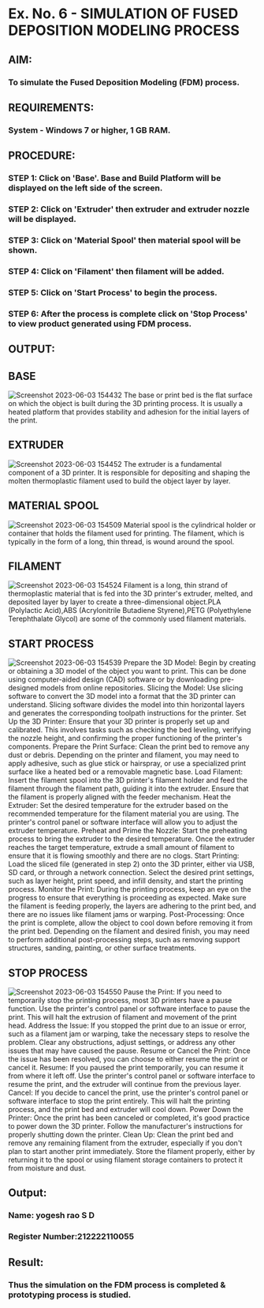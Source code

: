 # Ex. No. 6 - SIMULATION OF FUSED DEPOSITION MODELING PROCESS 
## AIM:
### To simulate the Fused Deposition Modeling (FDM) process.

## REQUIREMENTS:
### System - Windows 7 or higher, 1 GB RAM.

## PROCEDURE:
### STEP 1: Click on 'Base'. Base and Build Platform will be displayed on the left side of the screen.
### STEP 2: Click on 'Extruder' then extruder and extruder nozzle will be displayed.
### STEP 3: Click on 'Material Spool' then material spool will be shown.
### STEP 4: Click on 'Filament' then filament will be added.
### STEP 5: Click on 'Start Process' to begin the process.
### STEP 6: After the process is complete click on 'Stop Process' to view product generated using FDM process.

## OUTPUT:
## BASE
![Screenshot 2023-06-03 154432](https://github.com/BaskaranV15/Ex.-No---6.-SIMULATION-OF-FUSED-DEPOSITION-MODELING-PROCESS/assets/118703522/197b1c93-fece-4afc-9541-10b2bffa3b57)
The base or print bed is the flat surface on which the object is built during the 3D printing process. It is usually a heated platform that provides stability and adhesion for the initial layers of the print.

## EXTRUDER
![Screenshot 2023-06-03 154452](https://github.com/BaskaranV15/Ex.-No---6.-SIMULATION-OF-FUSED-DEPOSITION-MODELING-PROCESS/assets/118703522/ff84d126-a04f-4ac6-829c-334e9315549c)
The extruder is a fundamental component of a 3D printer. It is responsible for depositing and shaping the molten thermoplastic filament used to build the object layer by layer.
## MATERIAL SPOOL
![Screenshot 2023-06-03 154509](https://github.com/BaskaranV15/Ex.-No---6.-SIMULATION-OF-FUSED-DEPOSITION-MODELING-PROCESS/assets/118703522/5345bd3a-df9c-4ea1-ae69-2898c43d6b5b)
Material spool is the cylindrical holder or container that holds the filament used for printing. The filament, which is typically in the form of a long, thin thread, is wound around the spool.
## FILAMENT
![Screenshot 2023-06-03 154524](https://github.com/BaskaranV15/Ex.-No---6.-SIMULATION-OF-FUSED-DEPOSITION-MODELING-PROCESS/assets/118703522/e30abba9-6210-4629-b7ef-086d7787b60b)
Filament is a long, thin strand of thermoplastic material that is fed into the 3D printer's extruder, melted, and deposited layer by layer to create a three-dimensional object.PLA (Polylactic Acid),ABS (Acrylonitrile Butadiene Styrene),PETG (Polyethylene Terephthalate Glycol) are some of the commonly used filament materials.
## START PROCESS
![Screenshot 2023-06-03 154539](https://github.com/BaskaranV15/Ex.-No---6.-SIMULATION-OF-FUSED-DEPOSITION-MODELING-PROCESS/assets/118703522/122b1d58-95e6-4c73-86e5-a97eff7ca036)
Prepare the 3D Model: Begin by creating or obtaining a 3D model of the object you want to print. This can be done using computer-aided design (CAD) software or by downloading pre-designed models from online repositories.
Slicing the Model: Use slicing software to convert the 3D model into a format that the 3D printer can understand. Slicing software divides the model into thin horizontal layers and generates the corresponding toolpath instructions for the printer.
Set Up the 3D Printer: Ensure that your 3D printer is properly set up and calibrated. This involves tasks such as checking the bed leveling, verifying the nozzle height, and confirming the proper functioning of the printer's components.
Prepare the Print Surface: Clean the print bed to remove any dust or debris. Depending on the printer and filament, you may need to apply adhesive, such as glue stick or hairspray, or use a specialized print surface like a heated bed or a removable magnetic base.
Load Filament: Insert the filament spool into the 3D printer's filament holder and feed the filament through the filament path, guiding it into the extruder. Ensure that the filament is properly aligned with the feeder mechanism.
Heat the Extruder: Set the desired temperature for the extruder based on the recommended temperature for the filament material you are using. The printer's control panel or software interface will allow you to adjust the extruder temperature.
Preheat and Prime the Nozzle: Start the preheating process to bring the extruder to the desired temperature. Once the extruder reaches the target temperature, extrude a small amount of filament to ensure that it is flowing smoothly and there are no clogs.
Start Printing: Load the sliced file (generated in step 2) onto the 3D printer, either via USB, SD card, or through a network connection. Select the desired print settings, such as layer height, print speed, and infill density, and start the printing process.
Monitor the Print: During the printing process, keep an eye on the progress to ensure that everything is proceeding as expected. Make sure the filament is feeding properly, the layers are adhering to the print bed, and there are no issues like filament jams or warping.
Post-Processing: Once the print is complete, allow the object to cool down before removing it from the print bed. Depending on the filament and desired finish, you may need to perform additional post-processing steps, such as removing support structures, sanding, painting, or other surface treatments.
## STOP PROCESS
![Screenshot 2023-06-03 154550](https://github.com/BaskaranV15/Ex.-No---6.-SIMULATION-OF-FUSED-DEPOSITION-MODELING-PROCESS/assets/118703522/2a1b3e62-41d4-4acf-ab57-43b995713bca)
Pause the Print: If you need to temporarily stop the printing process, most 3D printers have a pause function. Use the printer's control panel or software interface to pause the print. This will halt the extrusion of filament and movement of the print head.
Address the Issue: If you stopped the print due to an issue or error, such as a filament jam or warping, take the necessary steps to resolve the problem. Clear any obstructions, adjust settings, or address any other issues that may have caused the pause.
Resume or Cancel the Print: Once the issue has been resolved, you can choose to either resume the print or cancel it.
Resume: If you paused the print temporarily, you can resume it from where it left off. Use the printer's control panel or software interface to resume the print, and the extruder will continue from the previous layer.
Cancel: If you decide to cancel the print, use the printer's control panel or software interface to stop the print entirely. This will halt the printing process, and the print bed and extruder will cool down.
Power Down the Printer: Once the print has been canceled or completed, it's good practice to power down the 3D printer. Follow the manufacturer's instructions for properly shutting down the printer.
Clean Up: Clean the print bed and remove any remaining filament from the extruder, especially if you don't plan to start another print immediately. Store the filament properly, either by returning it to the spool or using filament storage containers to protect it from moisture and dust.
## Output:

### Name: yogesh rao S D
### Register Number:212222110055

## Result:
### Thus the simulation on the FDM process is completed & prototyping process is studied.
